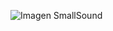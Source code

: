 
![Imagen SmallSound](https://user-images.githubusercontent.com/106613752/224200218-55fb6ac5-b283-46b4-a74e-cfedfed62fa7.png)
